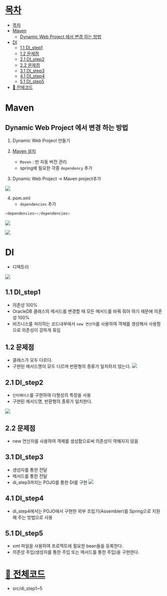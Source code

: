 # [목차](#목차)
- [목차](#목차)
- [Maven](#maven)
  - [Dynamic Web Project 에서 변경 하는 방법](#dynamic-web-project-에서-변경-하는-방법)
- [DI](#di)
  - [1.1 DI_step1](#11-di_step1)
  - [1.2 문제점](#12-문제점)
  - [2.1 DI_step2](#21-di_step2)
  - [2.2 문제점](#22-문제점)
  - [3.1 DI_step3](#31-di_step3)
  - [4.1 DI_step4](#41-di_step4)
  - [5.1 DI_step5](#51-di_step5)
- [📁 전체코드](#-전체코드)


# Maven

## Dynamic Web Project 에서 변경 하는 방법
1. Dynamic Web Project 만들기
2. [Maven 설치](https://mvnrepository.com/)
   - `Maven` : 반 자동 버전 관리
   - spring에 필요한 각종 `dependency` 추가
  

3.  Dynamic Web Project -> Maven project추가

![](https://images.velog.io/images/withcolinsong/post/c4bea06f-a37e-4749-b950-63b8eeb81739/image.png)

4. pom.xml
    - `dependencies` 추가
```java
<dependencies></dependencies>
```
![](https://images.velog.io/images/withcolinsong/post/b98f982a-2c94-4330-8e3e-1c71e86cfd90/image.png)

![](https://images.velog.io/images/withcolinsong/post/8a506ffa-d863-4cd7-8895-b1572b2ce31a/image.png)


# DI

- 디렉토리

![](https://images.velog.io/images/withcolinsong/post/08199ce3-08dd-47fb-9ee7-ab13de2903c1/image.png)

## 1.1 DI_step1

- 의존성 100%
- OracleDB 클래스의 메서드를 변경할 때 모든 메서드를 바꿔 줘야 하기 때문에 의존성 100%
- 비즈니스를 처리하는 코드내부에서 `new 연산자`를 사용하여 객체를 생성해서 사용함으로
  의존성이 강하게 묶임

## 1.2 문제점
- 클래스가 모두 다르다.
- 구현된 메서드명이 모두 다르며 반환형의 종류가 일치하지 않는다.
![](https://images.velog.io/images/withcolinsong/post/157c807d-2ce6-4515-871d-968a22bc0a05/image.png)

## 2.1 DI_step2
- `인터페이스`를 구현하여 다형성의 특징을 사용
- 구현된 메서드명, 반환형의 종류가 일치한다.


![](https://images.velog.io/images/withcolinsong/post/1a29c92b-022f-46e0-bd19-44f744546517/image.png)

## 2.2 문제점
- new 연산자를 사용하여 객체를 생성함으로써 의존성이 약해지지 않음

## 3.1 DI_step3
- 생성자를 통한 전달
- 메서드를 통한 전달
- di_step3까지는 POJO를 통한 DI를 구현
![](https://images.velog.io/images/withcolinsong/post/ed091fd5-2acc-49ed-a3c3-a3ff78d8d63c/image.png)

## 4.1 DI_step4
- di_step4에서는 POJO에서 구현한 외부 조립기(Assembler)를 Spring으로 지원해 주는 방법으로 사용
## 5.1 DI_step5
- xml 파일을 사용하여 프로젝트에 필요한 bean들을 등록한다.
- 의존성 주입(생성자를 통한 주입 또는 메서드를 통한 주입)을 구현한다.

# [📁 전체코드](../kh-spring/src)
- src/di_step1~5
